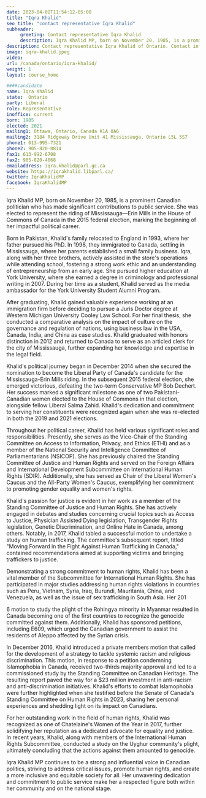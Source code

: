 ```yaml
---
date: 2023-04-02T11:54:12-05:00
title: "Iqra Khalid"
seo_title: "contact representative Iqra Khalid"
subheader:
     greeting: Contact representative Iqra Khalid
     description: Iqra Khalid MP, born on November 20, 1985, is a prominent Canadian politician who has made significant contributions to public service.
description: Contact representative Iqra Khalid of Ontario. Contact information for Iqra Khalid includes email address, phone number, and mailing address.
image: iqra-khalid.jpeg
video:
url: /canada/ontario/iqra-khalid/
weight: 1
layout: course_home

####candidate
name: Iqra Khalid
state:	Ontario
party: Liberal
role: Representative
inoffice: current
born: 1985
elected: 2021
mailing1: Ottawa, Ontario, Canada K1A 0A6
mailing2: 3184 Ridgeway Drive Unit 41 Mississauga, Ontario L5L 5S7
phone1: 613-995-7321
phone2: 905-820-8814
fax1: 613-992-6708
fax2: 905-820-4068
emailaddress: iqra.khalid@parl.gc.ca
website: https://iqrakhalid.libparl.ca/
twitter: IqraKhalidMP
facebook: IqraKhalidMP
---
```



Iqra Khalid MP, born on November 20, 1985, is a prominent Canadian politician who has made significant contributions to public service. She was elected to represent the riding of Mississauga—Erin Mills in the House of Commons of Canada in the 2015 federal election, marking the beginning of her impactful political career.

Born in Pakistan, Khalid's family relocated to England in 1993, where her father pursued his PhD. In 1998, they immigrated to Canada, settling in Mississauga, where her parents established a small family business. Iqra, along with her three brothers, actively assisted in the store's operations while attending school, fostering a strong work ethic and an understanding of entrepreneurship from an early age. She pursued higher education at York University, where she earned a degree in criminology and professional writing in 2007. During her time as a student, Khalid served as the media ambassador for the York University Student Alumni Program.

After graduating, Khalid gained valuable experience working at an immigration firm before deciding to pursue a Juris Doctor degree at Western Michigan University Cooley Law School. For her final thesis, she conducted a comparative analysis on the impact of culture on the governance and regulation of nations, using business law in the USA, Canada, India, and China as case studies. Khalid graduated with honors distinction in 2012 and returned to Canada to serve as an articled clerk for the city of Mississauga, further expanding her knowledge and expertise in the legal field.

Khalid's political journey began in December 2014 when she secured the nomination to become the Liberal Party of Canada's candidate for the Mississauga-Erin Mills riding. In the subsequent 2015 federal election, she emerged victorious, defeating the two-term Conservative MP Bob Dechert. Her success marked a significant milestone as one of two Pakistani-Canadian women elected to the House of Commons in that election, alongside fellow Liberal Salma Zahid. Khalid's dedication and commitment to serving her constituents were recognized again when she was re-elected in both the 2019 and 2021 elections.

Throughout her political career, Khalid has held various significant roles and responsibilities. Presently, she serves as the Vice-Chair of the Standing Committee on Access to Information, Privacy, and Ethics (ETHI) and as a member of the National Security and Intelligence Committee of Parliamentarians (NSICOP). She has previously chaired the Standing Committee of Justice and Human Rights and served on the Foreign Affairs and International Development Subcommittee on International Human Rights (SDIR). Additionally, she has served as Chair of the Liberal Women's Caucus and the All-Party Women's Caucus, exemplifying her commitment to promoting gender equality and women's rights.

Khalid's passion for justice is evident in her work as a member of the Standing Committee of Justice and Human Rights. She has actively engaged in debates and studies concerning crucial topics such as Access to Justice, Physician Assisted Dying legislation, Transgender Rights legislation, Genetic Discrimination, and Online Hate in Canada, among others. Notably, in 2017, Khalid tabled a successful motion to undertake a study on human trafficking. The committee's subsequent report, titled "Moving Forward in the Fight Against Human Trafficking in Canada," contained recommendations aimed at supporting victims and bringing traffickers to justice.

Demonstrating a strong commitment to human rights, Khalid has been a vital member of the Subcommittee for International Human Rights. She has participated in major studies addressing human rights violations in countries such as Peru, Vietnam, Syria, Iraq, Burundi, Mauritania, China, and Venezuela, as well as the issue of sex trafficking in South Asia. Her 201

6 motion to study the plight of the Rohingya minority in Myanmar resulted in Canada becoming one of the first countries to recognize the genocide committed against them. Additionally, Khalid has sponsored petitions, including E609, which urged the Canadian government to assist the residents of Aleppo affected by the Syrian crisis.

In December 2016, Khalid introduced a private members motion that called for the development of a strategy to tackle systemic racism and religious discrimination. This motion, in response to a petition condemning Islamophobia in Canada, received two-thirds majority approval and led to a commissioned study by the Standing Committee on Canadian Heritage. The resulting report paved the way for a $23 million investment in anti-racism and anti-discrimination initiatives. Khalid's efforts to combat Islamophobia were further highlighted when she testified before the Senate of Canada's Standing Committee on Human Rights in 2023, sharing her personal experiences and shedding light on its impact on Canadians.

For her outstanding work in the field of human rights, Khalid was recognized as one of Chatelaine's Women of the Year in 2017, further solidifying her reputation as a dedicated advocate for equality and justice. In recent years, Khalid, along with members of the International Human Rights Subcommittee, conducted a study on the Uyghur community's plight, ultimately concluding that the actions against them amounted to genocide.

Iqra Khalid MP continues to be a strong and influential voice in Canadian politics, striving to address critical issues, promote human rights, and create a more inclusive and equitable society for all. Her unwavering dedication and commitment to public service make her a respected figure both within her community and on the national stage.
